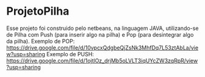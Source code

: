 # ProjetoPilha
Esse projeto foi construido pelo netbeans, na linguagem JAVA, utilizando-se de Pilha com Push (para inserir algo na pilha) e Pop (para desintegrar algo da pilha).
Exemplo de POP: https://drive.google.com/file/d/10vpcxQdgbeQjZsNk3MhfDq7L53ztAbLa/view?usp=sharing
Exemplo de PUSH: https://drive.google.com/file/d/1ojtlOz_drjMb5oLVLT3iqUYcZW3zqRpR/view?usp=sharing
